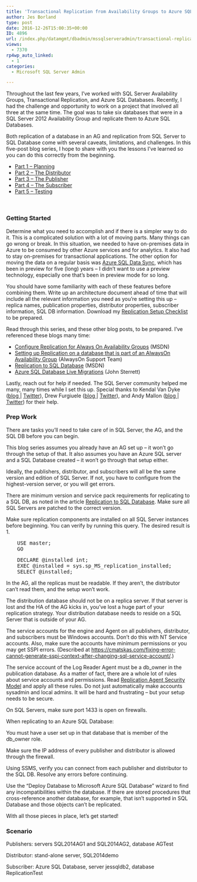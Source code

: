 ```yaml
---
title: 'Transactional Replication from Availability Groups to Azure SQL Database: Part 1 – Planning'
author: Jes Borland
type: post
date: 2016-12-26T15:00:35+00:00
ID: 4896
url: /index.php/datamgmt/dbadmin/mssqlserveradmin/transactional-replication-in-availability-groups-to-azure-sql-database-part-1-planning/
views:
  - 7370
rp4wp_auto_linked:
  - 1
categories:
  - Microsoft SQL Server Admin

---
```

Throughout the last few years, I&#8217;ve worked with SQL Server Availability Groups, Transactional Replication, and Azure SQL Databases. Recently, I had the challenge and opportunity to work on a project that involved all three at the same time. The goal was to take six databases that were in a SQL Server 2012 Availability Group and replicate them to Azure SQL Databases.

Both replication of a database in an AG and replication from SQL Server to SQL Database come with several caveats, limitations, and challenges. In this five-post blog series, I hope to share with you the lessons I&#8217;ve learned so you can do this correctly from the beginning.

  * <a href="/?p=4896" target="_blank">Part 1 &#8211; Planning</a>
  * <a href="/?p=4906" target="_blank">Part 2 &#8211; The Distributor</a>
  * <a href="/?p=4923" target="_blank">Part 3 &#8211; The Publisher</a>
  * <a href="/?p=4945" target="_blank">Part 4 &#8211; The Subscriber</a>
  * <a href="/?p=4960" target="_blank">Part 5 &#8211; Testing</a>

&nbsp;

### Getting Started

Determine what you need to accomplish and if there is a simpler way to do it. This is a complicated solution with a lot of moving parts. Many things can go wrong or break. In this situation, we needed to have on-premises data in Azure to be consumed by other Azure services and for analytics. It also had to stay on-premises for transactional applications. The other option for moving the data on a regular basis was <a href="https://docs.microsoft.com/en-us/azure/sql-database/sql-database-get-started-sql-data-sync" target="_blank">Azure SQL Data Sync</a>, which has been in preview for five (long) years &#8211; I didn&#8217;t want to use a preview technology, especially one that&#8217;s been in preview mode for so long.

You should have some familiarity with each of these features before combining them. Write up an architecture document ahead of time that will include all the relevant information you need as you&#8217;re setting this up &#8211; replica names, publication properties, distributor properties, subscriber information, SQL DB information. Download my <a href="/?p=4899" target="_blank">Replication Setup Checklist</a> to be prepared.

Read through this series, and these other blog posts, to be prepared. I&#8217;ve referenced these blogs many time:

  * <a href="https://msdn.microsoft.com/en-us/library/hh710046.aspx" target="_blank">Configure Replication for Always On Availability Groups</a> (MSDN)
  * <a href="https://blogs.msdn.microsoft.com/alwaysonpro/2014/01/30/setting-up-replication-on-a-database-that-is-part-of-an-alwayson-availability-group/" target="_blank">Setting up Replication on a database that is part of an AlwaysOn Availability Group</a> (AlwaysOn Support Team)
  * <a href="https://msdn.microsoft.com/en-us/library/mt589530.aspx" target="_blank">Replication to SQL Database</a> (MSDN)
  * <a href="http://johnsterrett.com/2016/07/26/azure-sql-database-live-migrations/" target="_blank">Azure SQL Database Live Migrations</a> (John Sterrett)

Lastly, reach out for help if needed. The SQL Server community helped me many, many times while I set this up. Special thanks to Kendal Van Dyke (<a href="http://www.kendalvandyke.com/" target="_blank">blog </a>| <a href="https://twitter.com/SQLDBA" target="_blank">Twitter</a>), Drew Furgiuele (<a href="http://port1433.com/" target="_blank">blog </a>| <a href="https://twitter.com/Pittfurg" target="_blank">Twitter</a>), and Andy Mallon (<a href="https://www.am2.co/" target="_blank">blog </a>| <a href="https://twitter.com/AMtwo" target="_blank">Twitter</a>) for their help.

### Prep Work

There are tasks you&#8217;ll need to take care of in SQL Server, the AG, and the SQL DB before you can begin.

This blog series assumes you already have an AG set up &#8211; it won&#8217;t go through the setup of that. It also assumes you have an Azure SQL server and a SQL Database created &#8211; it won&#8217;t go through that setup either.

Ideally, the publishers, distributor, and subscribers will all be the same version and edition of SQL Server. If not, you have to configure from the highest-version server, or you will get errors.

There are minimum version and service pack requirements for replicating to a SQL DB, as noted in the article <a href="https://msdn.microsoft.com/en-us/library/mt589530.aspx" target="_blank">Replication to SQL Database</a>. Make sure all SQL Servers are patched to the correct version.

Make sure replication components are installed on all SQL Server instances before beginning. You can verify by running this query. The desired result is 1.

<pre style="padding-left: 30px">USE master;
GO</pre>

<pre style="padding-left: 30px">DECLARE @installed int;
EXEC @installed = sys.sp_MS_replication_installed;
SELECT @installed;</pre>

In the AG, all the replicas must be readable. If they aren’t, the distributor can’t read them, and the setup won’t work.

The distribution database should not be on a replica server. If that server is lost and the HA of the AG kicks in, you’ve lost a huge part of your replication strategy. Your distribution database needs to reside on a SQL Server that is outside of your AG.

The service accounts for the engine and Agent on all publishers, distributor, and subscribers must be Windows accounts. Don’t do this with NT Service accounts. Also, make sure the accounts have minimum permissions or you may get SSPI errors. (Described at <https://cmatskas.com/fixing-error-cannot-generate-sspi-context-after-changing-sql-service-account/>.)

The service account of the Log Reader Agent must be a db_owner in the publication database. As a matter of fact, there are a whole lot of rules about service accounts and permissions. Read <a href="https://msdn.microsoft.com/en-us/library/ms151227.aspx" target="_blank">Replication Agent Security Model</a> and apply all these rules. Do not just automatically make accounts sysadmin and local admins. It will be hard and frustrating &#8211; but your setup needs to be secure.

On SQL Servers, make sure port 1433 is open on firewalls.

When replicating to an Azure SQL Database:

You must have a user set up in that database that is member of the db_owner role.

Make sure the IP address of every publisher and distributor is allowed through the firewall.

Using SSMS, verify you can connect from each publisher and distributor to the SQL DB. Resolve any errors before continuing.

Use the “Deploy Database to Microsoft Azure SQL Database” wizard to find any incompatibilities within the database. If there are stored procedures that cross-reference another database, for example, that isn’t supported in SQL Database and those objects can’t be replicated.

With all those pieces in place, let&#8217;s get started!

### Scenario

Publishers: servers SQL2014AG1 and SQL2014AG2, database AGTest

Distributor: stand-alone server, SQL2014demo

Subscriber: Azure SQL Database, server jessqldb2, database ReplicationTest